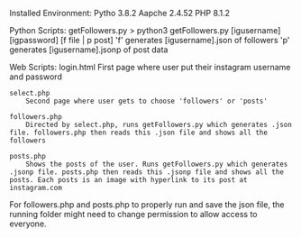 Installed Environment:
    Pytho 3.8.2
    Aapche 2.4.52
    PHP 8.1.2

Python Scripts:
    getFollowers.py
        > python3 getFollowers.py [igusername] [igpassword] [f file | p post]
        'f' generates [igusername].json of followers
        'p' generates [igusername].jsonp of post data

Web Scripts:
    login.html
        First page where user put their instagram username and password
        
    select.php
        Second page where user gets to choose 'followers' or 'posts'
        
    followers.php
        Directed by select.php, runs getFollowers.py which generates .json file. followers.php then reads this .json file and shows all the followers
        
    posts.php
        Shows the posts of the user. Runs getFollowers.py which generates .jsonp file. posts.php then reads this .jsonp file and shows all the posts. Each posts is an image with hyperlink to its post at instagram.com


For followers.php and posts.php to properly run and save the json file, the running folder might need to change permission to allow access to everyone.
